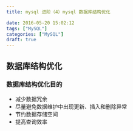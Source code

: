 ```yaml
---
title: mysql 进阶（4）mysql 数据库结构优化

date: 2016-05-20 15:02:12
tags: ["MySQL"]
categories: ["MySQL"]
draft: true
---
```


## 数据库结构优化

### 数据库结构优化目的

- 减少数据冗余
- 尽量避免数据维护中出现更新、插入和删除异常
- 节约数据存储空间
- 提高查询效率

